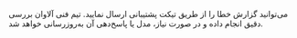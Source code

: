 <p>می‌توانید گزارش خطا را از طریق تیکت پشتیبانی ارسال نمایید. تیم فنی آلاوان بررسی دقیق انجام داده و در صورت نیاز، مدل یا پاسخ‌دهی آن به‌روزرسانی خواهد شد.</p>
